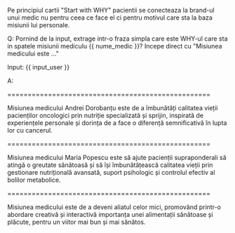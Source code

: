 Pe principiul cartii "Start with WHY" pacientii se conecteaza la brand-ul unui medic nu pentru ceea ce face el ci pentru motivul care sta la baza misiunii lui personale.

Q: Pornind de la input, extrage intr-o fraza simpla care este WHY-ul care sta in spatele misiunii mediculu {{ nume_medic }}? Incepe direct cu "Misiunea medicului este ..."

Input: {{ input_user }}

A: 

==================================================

Misiunea medicului Andrei Dorobanțu este de a îmbunătăți calitatea vieții pacienților oncologici prin nutriție specializată și sprijin, inspirată de experiențele personale și dorința de a face o diferență semnificativă în lupta lor cu cancerul.

==================================================

Misiunea medicului Maria Popescu este să ajute pacienții supraponderali să atingă o greutate sănătoasă și să își îmbunătățească calitatea vieții prin gestionare nutrițională avansată, suport psihologic și controlul efectiv al bolilor metabolice.

==================================================

Misiunea medicului este de a deveni aliatul celor mici, promovând printr-o abordare creativă și interactivă importanța unei alimentații sănătoase și plăcute, pentru un viitor mai bun și mai sănătos.